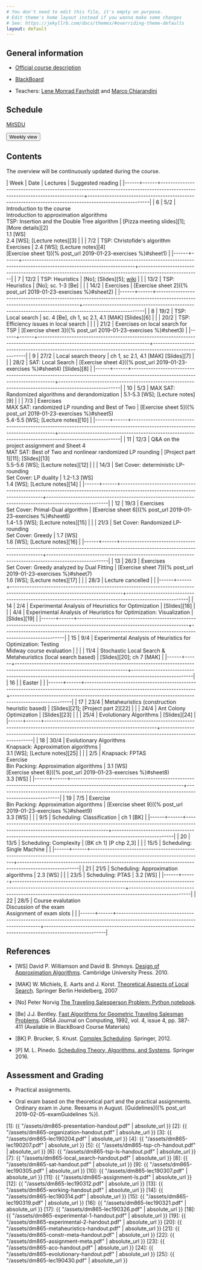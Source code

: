 ```yaml
---
# You don't need to edit this file, it's empty on purpose.
# Edit theme's home layout instead if you wanna make some changes
# See: https://jekyllrb.com/docs/themes/#overriding-theme-defaults
layout: default
---
```



## General information

- [Official course description](https://odinlister.sdu.dk/fagbesk/internkode/DM865/en)

- [BlackBoard](https://e-learn.sdu.dk/webapps/blackboard/execute/courseMain?course_id=_401855_1)

- Teachers: [Lene Monrad Favrholdt](http://www.imada.sdu.dk/~lenem/) and [Marco Chiarandini](http://www.imada.sdu.dk/~marco)


## Schedule



<a href="https://mitsdu.sdu.dk/skema/activity/N340040101/f19">MitSDU</a>


<button onclick="myFunction('h1')" class="w3-btn w3-cell
w3-left-align">Weekly view<i class="fa fa-caret-down"></i></button>
<div id="h1" class="w3-container w3-hide">

<div class="w3-responsive">


<div w3-include-html="./assets/dm865.html"></div> 
<script>
w3.includeHTML();
</script>
</div>
</div>




## Contents 

The overview will be continuously updated during the course.

| Week | Date | Lectures  	                                                                                                         | Suggested reading                                                                                     |
|------+------+----------------------------------------------------------------------------------------------------------------------------+-------------------------------------------------------------------------------------------------------|
|    6 | 5/2  | Introduction to the course <br> Introduction to approximation algorithms <br> TSP: Insertion and the Double Tree algorithm | [Pizza meeting slides][1]; [More details][2] <br> 1.1 [WS] <br> 2.4 [WS]; [Lecture notes][3]          |
|      | 7/2  | TSP: Christofide's algorithm <br> Exercises                                                                                | 2.4 [WS]; [Lecture notes][4]  <br> [Exercise sheet 1]({% post_url 2019-01-23-exercises %}#sheet1)     |
|------+------+----------------------------------------------------------------------------------------------------------------------------+-------------------------------------------------------------------------------------------------------|
|    7 | 12/2 | TSP: Heuristics                                                                                                            | [No]; [Slides][5];  [wiki](https://en.wikipedia.org/wiki/Held%E2%80%93Karp_algorithm)                 |
|      | 13/2 | TSP: Heuristics                                                                                                            | [No]; sc. 1-3 [Be]                                                                                    |
|      | 14/2 | Exercises                                                                                                                  | [Exercise sheet 2]({% post_url 2019-01-23-exercises %}#sheet2)                                        |
|------+------+----------------------------------------------------------------------------------------------------------------------------+-------------------------------------------------------------------------------------------------------|
|    8 | 19/2 | TSP: Local search                                                                                                          | sc. 4 [Be], ch 1, sc 2.1, 4.1 [MAK]  [Slides][6]                                                      |
|      | 20/2 | TSP: Efficiency issues in local search                                                                                     |                                                                                                       |
|      | 21/2 | Exercises on local search for TSP                                                                                          | [Exercise sheet 3]({% post_url 2019-01-23-exercises %}#sheet3)                                        |
|------+------+----------------------------------------------------------------------------------------------------------------------------+-------------------------------------------------------------------------------------------------------|
|    9 | 27/2 | Local search theory                                                                                                        | ch 1, sc 2.1, 4.1 [MAK] [Slides][7]                                                                   |
|      | 28/2 | SAT: Local Search                                                                                                          | [Exercise sheet 4]({% post_url 2019-01-23-exercises %}#sheet4)  [Slides][8]                           |
|------+------+----------------------------------------------------------------------------------------------------------------------------+-------------------------------------------------------------------------------------------------------|
|   10 | 5/3  | MAX SAT: Randomized algorithms and derandomization                                                                         | 5.1-5.3 [WS]; [Lecture notes][9]                                                                      |
|      | 7/3  | Exercises <br> MAX SAT: randomized LP rounding and Best of Two                                                             | [Exercise sheet 5]({% post_url 2019-01-23-exercises %}#sheet5) <br> 5.4-5.5 [WS]; [Lecture notes][10] |
|------+------+----------------------------------------------------------------------------------------------------------------------------+-------------------------------------------------------------------------------------------------------|
|   11 | 12/3 | Q&A on the project assignment and Sheet 4 <br> MAT SAT: Best of Two and nonlinear randomized LP rounding                   | [Project part 1][11]; [Slides][13] <br> 5.5-5.6 [WS]; [Lecture notes][12]                             |
|      | 14/3 | Set Cover: deterministic LP-rounding <br> Set Cover: LP duality                                                            | 1.2-1.3 [WS] <br> 1.4 [WS]; [Lecture notes][14]                                                       |
|------+------+----------------------------------------------------------------------------------------------------------------------------+-------------------------------------------------------------------------------------------------------|
|   12 | 19/3 | Exercises <br> Set Cover: Primal-Dual algorithm                                                                            | [Exercise sheet 6]({% post_url 2019-01-23-exercises %}#sheet6) <br> 1.4-1.5 [WS]; [Lecture notes][15] |
|      | 21/3 | Set Cover: Randomized LP-rounding <br> Set Cover: Greedy                                                                   | 1.7 [WS] <br> 1.6 [WS]; [Lecture notes][16]                                                           |
|------+------+----------------------------------------------------------------------------------------------------------------------------+-------------------------------------------------------------------------------------------------------|
|   13 | 26/3 | Exercises <br> Set Cover: Greedy analyzed by Dual Fitting                                                                  | [Exercise sheet 7]({% post_url 2019-01-23-exercises %}#sheet7) <br> 1.6 [WS]; [Lecture notes][17]     |
|      | 28/3 | Lecture cancelled                                                                                                          |                                                                                                       |
|------+------+----------------------------------------------------------------------------------------------------------------------------+-------------------------------------------------------------------------------------------------------|
|   14 | 2/4  | Experimental Analysis of Heuristics for Optimization                                                                       | [Slides][18]                                                                                          |
|      | 4/4  | Experimental Analysis of Heuristics for Optimization: Visualization                                                        | [Slides][19]                                                                                          |
|------+------+----------------------------------------------------------------------------------------------------------------------------+-------------------------------------------------------------------------------------------------------|
|   15 | 9/4  | Experimental Analysis of Heuristics for Optimization: Testing <br> Midway course evaluation                                |                                                                                                       |
|      | 11/4 | Stochastic Local Search & Metaheuristics (local search based)                                                              | [Slides][20];  ch 7 [MAK]                                                                             |
|------+------+----------------------------------------------------------------------------------------------------------------------------+-------------------------------------------------------------------------------------------------------|
|   16 |      | Easter                                                                                                                     |                                                                                                       |
|------+------+----------------------------------------------------------------------------------------------------------------------------+-------------------------------------------------------------------------------------------------------|
|   17 | 23/4 | Metaheuristics (construction heuristic based)                                                                              | [Slides][21]; [Project part 2][22]                                                                    |
|      | 24/4 | Ant Colony Optimization                                                                                                    | [Slides][23]                                                                                          |
|      | 25/4 | Evolutionary Algorithms                                                                                                    | [Slides][24]                                                                                          |
|------+------+----------------------------------------------------------------------------------------------------------------------------+-------------------------------------------------------------------------------------------------------|
|   18 | 30/4 | Evolutionary Algorithms <br> Knapsack: Approximation algorithms                                                            | <br> 3.1 [WS]; [Lecture notes][25]                                                                    |
|      | 2/5  | Knapsack: FPTAS <br> Exercise <br> Bin Packing: Approximation algorithms                                                   | 3.1 [WS] <br> [Exercise sheet 8]({% post_url 2019-01-23-exercises %}#sheet8) <br> 3.3 [WS]            |
|------+------+----------------------------------------------------------------------------------------------------------------------------+-------------------------------------------------------------------------------------------------------|
|   19 | 7/5  | Exercise <br> Bin Packing: Approximation algorithms                                                                        | [Exercise sheet 9]({% post_url 2019-01-23-exercises %}#sheet9) <br> 3.3 [WS]                          |
|      | 9/5  | Scheduling: Classification                                                                                                 | ch 1 [BK]                                                                                             |
|------+------+----------------------------------------------------------------------------------------------------------------------------+-------------------------------------------------------------------------------------------------------|
|   20 | 13/5 | Scheduling: Complexity                                                                                                     | [BK ch 1] [P chp 2,3]                                                                                 |
|      | 15/5 | Scheduling: Single Machine                                                                                                 |                                                                                                       |
|------+------+----------------------------------------------------------------------------------------------------------------------------+-------------------------------------------------------------------------------------------------------|
|   21 | 21/5 | Scheduling: Approximation algorithms                                                                                       | 2.3 [WS]                                                                                              |
|      | 23/5 | Scheduling: PTAS                                                                                                           | 3.2 [WS]                                                                                              |
|------+------+----------------------------------------------------------------------------------------------------------------------------+-------------------------------------------------------------------------------------------------------|
|   22 | 28/5 | Course evalutation <br> Discussion of the exam <br> Assignment of exam slots                                               |                                                                                                       |
|------+------+----------------------------------------------------------------------------------------------------------------------------+-------------------------------------------------------------------------------------------------------|


## References 

- [WS] David P. Williamson and David
  B. Shmoys. [Design of Approximation Algorithms](http://www.designofapproxalgs.com/). Cambridge
  University Press. 2010.

- [MAK] W. Michiels, E. Aarts and J. Korst. [Theoretical Aspects of Local Search](http://dx.doi.org/10.1007/978-3-540-35854-1). Springer Berlin Heidelberg, 2007


- [No] Peter Norvig [The Traveling Salesperson Problem: Python notebook](http://nbviewer.jupyter.org/url/norvig.com/ipython/TSP.ipynb).

- [Be]
  J.J. Bentley. [Fast Algorithms for Geometric Traveling Salesman Problems](http://dx.doi.org/10.1287/ijoc.4.4.387). ORSA
  Journal on Computing, 1992, vol. 4, issue 4, pp. 387-411 (Available in
  BlackBoard Course Materials)


- [BK] P. Brucker, S. Knust. [Complex
  Scheduling](https://doi.org/10.1007/978-3-642-23929-8). Springer, 2012.

- [P] M. L. Pinedo. [Scheduling Theory, Algorithms, and Systems](https://doi.org/10.1007/978-3-319-26580-3). Springer 2016.  





## Assessment and Grading

- Practical assignments. 

- Oral exam based on the theoretical part and the practical
  assignments. Ordinary exam in June. Reexams in August. [Guidelines]({% post_url 2019-02-05-examGuidelines %}).


[1]: {{ "/assets/dm865-presentation-handout.pdf" | absolute_url }}
[2]: {{ "/assets/dm865-organization-handout.pdf" | absolute_url }}
[3]: {{ "/assets/dm865-lec190204.pdf" | absolute_url }}
[4]: {{ "/assets/dm865-lec190207.pdf" | absolute_url }}
[5]: {{ "/assets/dm865-tsp-ch-handout.pdf" | absolute_url }}
[6]: {{ "/assets/dm865-tsp-ls-handout.pdf" | absolute_url }}
[7]: {{ "/assets/dm865-local_search-handout.pdf" | absolute_url }}
[8]: {{ "/assets/dm865-sat-handout.pdf" | absolute_url }}
[9]: {{ "/assets/dm865-lec190305.pdf" | absolute_url }}
[10]: {{ "/assets/dm865-lec190307.pdf" | absolute_url }}
[11]: {{ "/assets/dm865-assignment-ls.pdf" | absolute_url }}
[12]: {{ "/assets/dm865-lec190312.pdf" | absolute_url }}
[13]: {{ "/assets/dm865-working-handout.pdf" | absolute_url }}
[14]: {{ "/assets/dm865-lec190314.pdf" | absolute_url }}
[15]: {{ "/assets/dm865-lec190319.pdf" | absolute_url }}
[16]: {{ "/assets/dm865-lec190321.pdf" | absolute_url }}
[17]: {{ "/assets/dm865-lec190326.pdf" | absolute_url }}
[18]: {{ "/assets/dm865-experimental-1-handout.pdf" | absolute_url }}
[19]: {{ "/assets/dm865-experimental-2-handout.pdf" | absolute_url }}
[20]: {{ "/assets/dm865-metaheuristics-handout.pdf" | absolute_url }}
[21]: {{ "/assets/dm865-constr-meta-handout.pdf" | absolute_url }}
[22]: {{ "/assets/dm865-assignment-meta.pdf" | absolute_url }}
[23]: {{ "/assets/dm865-aco-handout.pdf" | absolute_url }}
[24]: {{ "/assets/dm865-evolutionary-handout.pdf" | absolute_url }}
[25]: {{ "/assets/dm865-lec190430.pdf" | absolute_url }}

